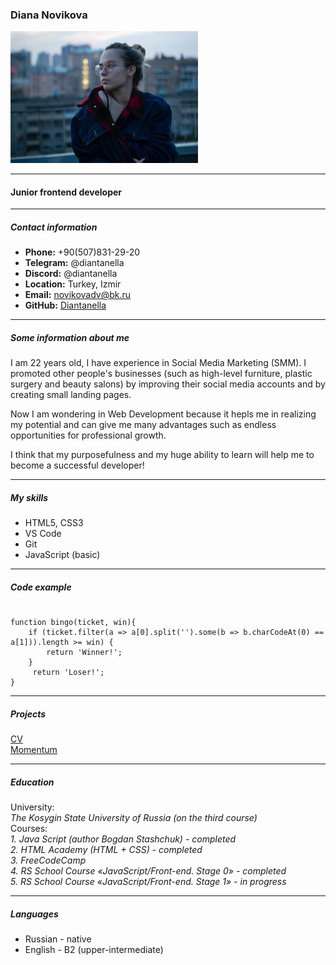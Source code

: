 ### Diana Novikova

<img src="diana.jpg" width="300">

---

#### Junior frontend developer

---

##### Contact information

- **Phone:** +90(507)831-29-20
- **Telegram:** @diantanella
- **Discord:** @diantanella
- **Location:** Turkey, Izmir
- **Email:** novikovadv@bk.ru
- **GitHub:** [Diantanella](https://github.com/Diantanella)

---

##### Some information about me

I am 22 years old, I have experience in Social Media Marketing (SMM). I promoted other people's businesses (such as high-level furniture, plastic surgery and beauty salons) by improving their social media accounts and by creating small landing pages.

Now I am wondering in Web Development because it hepls me in realizing my potential and can give me many advantages such as endless opportunities for professional growth.

I think that my purposefulness and my huge ability to learn will help me to become a successful developer!

---

##### My skills

- HTML5, CSS3
- VS Code
- Git
- JavaScript (basic)

---

##### Code example

```

function bingo(ticket, win){
    if (ticket.filter(a => a[0].split('').some(b => b.charCodeAt(0) == a[1])).length >= win) {
        return 'Winner!';
    }
     return 'Loser!';
}

```

---

##### Projects

[CV](https://diantanella.github.io/rsschool-cv/)  
[Momentum](https://rolling-scopes-school.github.io/diantanella-JSFEPRESCHOOL2022Q4/momentum/)

---

##### Education

University:  
_The Kosygin State University of Russia (on the third course)_  
Courses:  
_1. Java Script (author Bogdan Stashchuk) - completed_  
_2. HTML Academy (HTML + CSS) - completed_  
_3. FreeCodeCamp_  
_4. RS School Course «JavaScript/Front-end. Stage 0» - completed_  
_5. RS School Course «JavaScript/Front-end. Stage 1» - in progress_

---

##### Languages

- Russian - native
- English - B2 (upper-intermediate)
